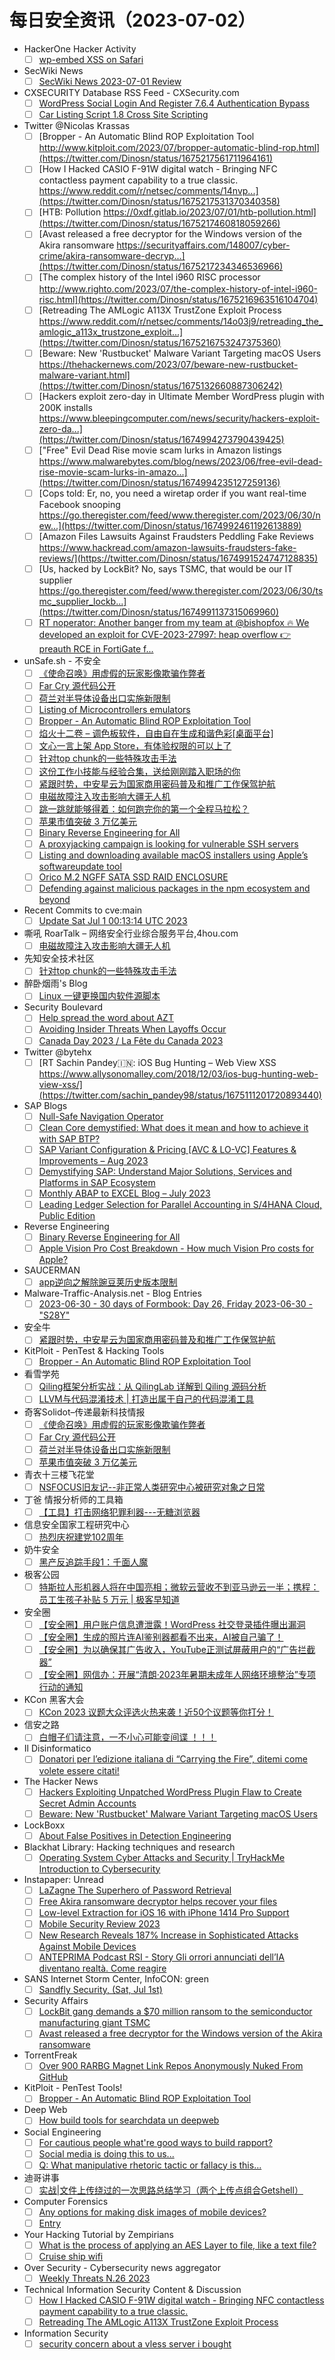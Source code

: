 # 每日安全资讯（2023-07-02）

- HackerOne Hacker Activity
  - [ ] [wp-embed XSS on Safari](https://hackerone.com/reports/1238528)
- SecWiki News
  - [ ] [SecWiki News 2023-07-01 Review](http://www.sec-wiki.com/?2023-07-01)
- CXSECURITY Database RSS Feed - CXSecurity.com
  - [ ] [WordPress Social Login And Register 7.6.4 Authentication Bypass](https://cxsecurity.com/issue/WLB-2023070002)
  - [ ] [Car Listing Script 1.8 Cross Site Scripting](https://cxsecurity.com/issue/WLB-2023070001)
- Twitter @Nicolas Krassas
  - [ ] [Bropper - An Automatic Blind ROP Exploitation Tool http://www.kitploit.com/2023/07/bropper-automatic-blind-rop.html](https://twitter.com/Dinosn/status/1675217561711964161)
  - [ ] [How I Hacked CASIO F-91W digital watch - Bringing NFC contactless payment capability to a true classic. https://www.reddit.com/r/netsec/comments/14nvp...](https://twitter.com/Dinosn/status/1675217531370340358)
  - [ ] [HTB: Pollution https://0xdf.gitlab.io/2023/07/01/htb-pollution.html](https://twitter.com/Dinosn/status/1675217460818059266)
  - [ ] [Avast released a free decryptor for the Windows version of the Akira ransomware https://securityaffairs.com/148007/cyber-crime/akira-ransomware-decryp...](https://twitter.com/Dinosn/status/1675217234346536966)
  - [ ] [The complex history of the Intel i960 RISC processor http://www.righto.com/2023/07/the-complex-history-of-intel-i960-risc.html](https://twitter.com/Dinosn/status/1675216963516104704)
  - [ ] [Retreading The AMLogic A113X TrustZone Exploit Process https://www.reddit.com/r/netsec/comments/14o03j9/retreading_the_amlogic_a113x_trustzone_exploit...](https://twitter.com/Dinosn/status/1675216753247375360)
  - [ ] [Beware: New 'Rustbucket' Malware Variant Targeting macOS Users https://thehackernews.com/2023/07/beware-new-rustbucket-malware-variant.html](https://twitter.com/Dinosn/status/1675132660887306242)
  - [ ] [Hackers exploit zero-day in Ultimate Member WordPress plugin with 200K installs https://www.bleepingcomputer.com/news/security/hackers-exploit-zero-da...](https://twitter.com/Dinosn/status/1674994273790439425)
  - [ ] ["Free" Evil Dead Rise movie scam lurks in Amazon listings https://www.malwarebytes.com/blog/news/2023/06/free-evil-dead-rise-movie-scam-lurks-in-amazo...](https://twitter.com/Dinosn/status/1674994235127259136)
  - [ ] [Cops told: Er, no, you need a wiretap order if you want real-time Facebook snooping https://go.theregister.com/feed/www.theregister.com/2023/06/30/new...](https://twitter.com/Dinosn/status/1674992461192613889)
  - [ ] [Amazon Files Lawsuits Against Fraudsters Peddling Fake Reviews https://www.hackread.com/amazon-lawsuits-fraudsters-fake-reviews/](https://twitter.com/Dinosn/status/1674991524747128835)
  - [ ] [Us, hacked by LockBit? No, says TSMC, that would be our IT supplier https://go.theregister.com/feed/www.theregister.com/2023/06/30/tsmc_supplier_lockb...](https://twitter.com/Dinosn/status/1674991137315069960)
  - [ ] [RT noperator: Another banger from my team at @bishopfox 🔥 We developed an exploit for CVE-2023-27997: heap overflow 👉 preauth RCE in FortiGate f...](https://twitter.com/noperator/status/1674959251435925504)
- unSafe.sh - 不安全
  - [ ] [《使命召唤》用虚假的玩家影像欺骗作弊者](https://buaq.net/go-170963.html)
  - [ ] [Far Cry 源代码公开](https://buaq.net/go-170964.html)
  - [ ] [荷兰对半导体设备出口实施新限制](https://buaq.net/go-170965.html)
  - [ ] [Listing of Microcontrollers emulators](https://buaq.net/go-170959.html)
  - [ ] [Bropper - An Automatic Blind ROP Exploitation Tool](https://buaq.net/go-170960.html)
  - [ ] [焰火十二卷 – 调色板软件，自由自在生成和谐色彩[桌面平台]](https://buaq.net/go-170956.html)
  - [ ] [文心一言上架 App Store，有体验权限的可以上了](https://buaq.net/go-170955.html)
  - [ ] [针对top chunk的一些特殊攻击手法](https://buaq.net/go-170952.html)
  - [ ] [这份工作小技能与经验合集，送给刚刚踏入职场的你](https://buaq.net/go-170951.html)
  - [ ] [紧跟时势，中安星云为国家商用密码普及和推广工作保驾护航](https://buaq.net/go-170950.html)
  - [ ] [电磁故障注入攻击影响大疆无人机](https://buaq.net/go-170948.html)
  - [ ] [跳一跳就能够得着：如何跑完你的第一个全程马拉松？](https://buaq.net/go-170947.html)
  - [ ] [苹果市值突破 3 万亿美元](https://buaq.net/go-170945.html)
  - [ ] [Binary Reverse Engineering for All](https://buaq.net/go-170941.html)
  - [ ] [A proxyjacking campaign is looking for vulnerable SSH servers](https://buaq.net/go-170936.html)
  - [ ] [Listing and downloading available macOS installers using Apple’s softwareupdate tool](https://buaq.net/go-170932.html)
  - [ ] [Orico M.2 NGFF SATA SSD RAID ENCLOSURE](https://buaq.net/go-170930.html)
  - [ ] [Defending against malicious packages in the npm ecosystem and beyond](https://buaq.net/go-170928.html)
- Recent Commits to cve:main
  - [ ] [Update Sat Jul  1 00:13:14 UTC 2023](https://github.com/trickest/cve/commit/b7289a51eb270afae40953ac36a323f6c1eb9d52)
- 嘶吼 RoarTalk – 网络安全行业综合服务平台,4hou.com
  - [ ] [电磁故障注入攻击影响大疆无人机](https://www.4hou.com/posts/9A3z)
- 先知安全技术社区
  - [ ] [针对top chunk的一些特殊攻击手法](https://xz.aliyun.com/t/12648)
- 醉卧烟雨's Blog
  - [ ] [Linux 一键更换国内软件源脚本](https://blog.cctv.com.im/4236)
- Security Boulevard
  - [ ] [Help spread the word about AZT](https://securityboulevard.com/2023/07/help-spread-the-word-about-azt/)
  - [ ] [Avoiding Insider Threats When Layoffs Occur](https://securityboulevard.com/2023/07/avoiding-insider-threats-when-layoffs-occur/)
  - [ ] [Canada Day 2023 / La Fête du Canada 2023](https://securityboulevard.com/2023/07/canada-day-2023-la-fete-du-canada-2023/)
- Twitter @bytehx
  - [ ] [RT Sachin Pandey🇮🇳: iOS Bug Hunting – Web View XSS https://www.allysonomalley.com/2018/12/03/ios-bug-hunting-web-view-xss/](https://twitter.com/sachin_pandey98/status/1675111201720893440)
- SAP Blogs
  - [ ] [Null-Safe Navigation Operator](https://blogs.sap.com/2023/07/01/null-safe-navigation-operator/)
  - [ ] [Clean Core demystified: What does it mean and how to achieve it with SAP BTP?](https://blogs.sap.com/2023/07/01/clean-core-demystified-what-does-it-mean-and-how-to-achieve-it-with-sap-btp/)
  - [ ] [SAP Variant Configuration & Pricing [AVC & LO-VC] Features & Improvements – Aug 2023](https://blogs.sap.com/2023/07/01/sap-variant-configuration-pricing-avc-lo-vc-features-improvements-aug-2023/)
  - [ ] [Demystifying SAP: Understand Major Solutions, Services and Platforms in SAP Ecosystem](https://blogs.sap.com/2023/07/01/demystifying-sap-understand-major-solutions-services-and-platforms-in-sap-ecosystem/)
  - [ ] [Monthly ABAP to EXCEL Blog – July 2023](https://blogs.sap.com/2023/07/01/monthly-abap-to-excel-blog-july-2023/)
  - [ ] [Leading Ledger Selection for Parallel Accounting in S/4HANA Cloud, Public Edition](https://blogs.sap.com/2023/07/01/leading-ledger-selection-for-parallel-accounting-in-s-4hana-cloud-public-edition/)
- Reverse Engineering
  - [ ] [Binary Reverse Engineering for All](https://www.reddit.com/r/ReverseEngineering/comments/14ngtcb/binary_reverse_engineering_for_all/)
  - [ ] [Apple Vision Pro Cost Breakdown - How much Vision Pro costs for Apple?](https://www.reddit.com/r/ReverseEngineering/comments/14o3l8l/apple_vision_pro_cost_breakdown_how_much_vision/)
- SAUCERMAN
  - [ ] [app逆向之解除豌豆荚历史版本限制](https://saucer-man.com/information_security/1050.html)
- Malware-Traffic-Analysis.net - Blog Entries
  - [ ] [2023-06-30 - 30 days of Formbook: Day 26, Friday 2023-06-30 - "S28Y"](https://www.malware-traffic-analysis.net/2023/06/30/index.html)
- 安全牛
  - [ ] [紧跟时势，中安星云为国家商用密码普及和推广工作保驾护航](https://www.aqniu.com/vendor/97363.html)
- KitPloit - PenTest & Hacking Tools
  - [ ] [Bropper - An Automatic Blind ROP Exploitation Tool](http://www.kitploit.com/2023/07/bropper-automatic-blind-rop.html)
- 看雪学苑
  - [ ] [Qiling框架分析实战：从 QilingLab 详解到 Qiling 源码分析](https://mp.weixin.qq.com/s?__biz=MjM5NTc2MDYxMw==&mid=2458508400&idx=1&sn=1073732f4cbbfddd59c515cd85d102d8&chksm=b18eecfa86f965ecd9d375f0ce33c59aa4b4dbc3ab3c12c125770280cb106897730900d45255&scene=58&subscene=0#rd)
  - [ ] [LLVM与代码混淆技术 | 打造出属于自己的代码混淆工具](https://mp.weixin.qq.com/s?__biz=MjM5NTc2MDYxMw==&mid=2458508400&idx=2&sn=b379b19745e1e5a76744d5a8aa63621a&chksm=b18eecfa86f965eca5544ae86733065226eed26f90e82f59c46722fca9a412f7c49fabe71275&scene=58&subscene=0#rd)
- 奇客Solidot–传递最新科技情报
  - [ ] [《使命召唤》用虚假的玩家影像欺骗作弊者](https://www.solidot.org/story?sid=75395)
  - [ ] [Far Cry 源代码公开](https://www.solidot.org/story?sid=75394)
  - [ ] [荷兰对半导体设备出口实施新限制](https://www.solidot.org/story?sid=75393)
  - [ ] [苹果市值突破 3 万亿美元](https://www.solidot.org/story?sid=75392)
- 青衣十三楼飞花堂
  - [ ] [NSFOCUS旧友记--非正常人类研究中心被研究对象之日常](https://mp.weixin.qq.com/s?__biz=MzUzMjQyMDE3Ng==&mid=2247486674&idx=1&sn=10e7012fe7b163f895025fb494b99ca8&chksm=fab2cfedcdc546fb891ea0a3eb8ddb9e3f8fd7d3abb3decfacaae4ed6c0f6504077beb4b5059&scene=58&subscene=0#rd)
- 丁爸 情报分析师的工具箱
  - [ ] [【工具】打击网络犯罪利器---无糖浏览器](https://mp.weixin.qq.com/s?__biz=MzI2MTE0NTE3Mw==&mid=2651137016&idx=1&sn=02a1bec34d4c1a99ed9512a8a2c1284b&chksm=f1af54c2c6d8ddd4d11247d1d6d8c0672f849c6928ac8a63892e686a5849e0a5b54b7b4cbf24&scene=58&subscene=0#rd)
- 信息安全国家工程研究中心
  - [ ] [热烈庆祝建党102周年](https://mp.weixin.qq.com/s?__biz=MzU5OTQ0NzY3Ng==&mid=2247494200&idx=1&sn=4612c20fbf908ca7c494ab5791f78004&chksm=feb66b2bc9c1e23d51a471f5bb5574b9e74761d72eacfdf6fe50e3ffaacb8d8f571e8c935e46&scene=58&subscene=0#rd)
- 奶牛安全
  - [ ] [黑产反追踪手段1：千面人魔](https://mp.weixin.qq.com/s?__biz=MzU4NjY0NTExNA==&mid=2247489555&idx=1&sn=2e7aaf532933493609432ab87bd13679&chksm=fdf97306ca8efa1069676a01c25c758f129e98e246be16e332feb47b09c4fcb131b50942b826&scene=58&subscene=0#rd)
- 极客公园
  - [ ] [特斯拉人形机器人将在中国亮相；微软云营收不到亚马逊云一半；携程：员工生孩子补贴 5 万元 | 极客早知道](https://mp.weixin.qq.com/s?__biz=MTMwNDMwODQ0MQ==&mid=2652997358&idx=1&sn=70b2b95d76d7c8d1690c30890308321e&chksm=7e54fb584923724e03bedf998edd4ba3846c342bac1043786cd48b5a648dc41a8cb7634c105a&scene=58&subscene=0#rd)
- 安全圈
  - [ ] [【安全圈】用户账户信息遭泄露！WordPress 社交登录插件曝出漏洞](https://mp.weixin.qq.com/s?__biz=MzIzMzE4NDU1OQ==&mid=2652038343&idx=1&sn=f0f908f052f9183d2cd720a5688663ef&chksm=f36fc887c4184191960ee25208e9ac774f30981ca3ec187af83f622376a5fe0e34ed1c893cbd&scene=58&subscene=0#rd)
  - [ ] [【安全圈】生成的照片连AI鉴别器都看不出来，AI被自己骗了！](https://mp.weixin.qq.com/s?__biz=MzIzMzE4NDU1OQ==&mid=2652038343&idx=2&sn=6d254368e4c4b7b7ee94ac58c1f26d1b&chksm=f36fc887c4184191769b11e9107b51c9acb4bc42875eddb67ff27c592f534cd71b71004f0607&scene=58&subscene=0#rd)
  - [ ] [【安全圈】为以确保其广告收入，YouTube正测试屏蔽用户的“广告拦截器”](https://mp.weixin.qq.com/s?__biz=MzIzMzE4NDU1OQ==&mid=2652038343&idx=3&sn=665332e66f1eb899387fb91a6119025d&chksm=f36fc887c4184191b08c71b59074549ff35d6377554028ae1598fbfdcb032859c82c71557701&scene=58&subscene=0#rd)
  - [ ] [【安全圈】网信办：开展“清朗·2023年暑期未成年人网络环境整治”专项行动的通知](https://mp.weixin.qq.com/s?__biz=MzIzMzE4NDU1OQ==&mid=2652038343&idx=4&sn=0fc566d4fd6ae66224cc3674c11944eb&chksm=f36fc887c41841917ab5c742bbd0b538e15c6b335ed483d0d038ab3564c0c618d24a169503f7&scene=58&subscene=0#rd)
- KCon 黑客大会
  - [ ] [KCon 2023 议题大众评选火热来袭！近50个议题等你打分！](https://mp.weixin.qq.com/s?__biz=MzIzOTAwNzc1OQ==&mid=2651136388&idx=1&sn=1b67f8d6ff1a1b0d0ae86c4cc51bb139&chksm=f2c120e4c5b6a9f2d82d4b00ed0422d187ef4643a9ecc44e2cc546c4eae5ecb417bea4965f94&scene=58&subscene=0#rd)
- 信安之路
  - [ ] [白帽子们请注意，一不小心可能变间谍 ！！！](https://mp.weixin.qq.com/s?__biz=MzI5MDQ2NjExOQ==&mid=2247498789&idx=1&sn=dcb1f0317963b8d19c413eb9ae9aa201&chksm=ec1dcc0ddb6a451b998ccecf95bdd1a3a67a2d535032291d1192659a30759b51332eaf30242a&scene=58&subscene=0#rd)
- Il Disinformatico
  - [ ] [Donatori per l’edizione italiana di “Carrying the Fire”, ditemi come volete essere citati!](http://attivissimo.blogspot.com/2023/07/donatori-per-ledizione-italiana-di.html)
- The Hacker News
  - [ ] [Hackers Exploiting Unpatched WordPress Plugin Flaw to Create Secret Admin Accounts](https://thehackernews.com/2023/07/unpatched-wordpress-plugin-flaw-could.html)
  - [ ] [Beware: New 'Rustbucket' Malware Variant Targeting macOS Users](https://thehackernews.com/2023/07/beware-new-rustbucket-malware-variant.html)
- LockBoxx
  - [ ] [About False Positives in Detection Engineering](http://lockboxx.blogspot.com/2023/06/about-false-positives-in-detection.html)
- Blackhat Library: Hacking techniques and research
  - [ ] [Operating System Cyber Attacks and Security | TryHackMe Introduction to Cybersecurity](https://www.reddit.com/r/blackhat/comments/14nwi4s/operating_system_cyber_attacks_and_security/)
- Instapaper: Unread
  - [ ] [LaZagne The Superhero of Password Retrieval](https://cyberwarzone.com/lazagne-the-superhero-of-password-retrieval/)
  - [ ] [Free Akira ransomware decryptor helps recover your files](https://www.bleepingcomputer.com/news/security/free-akira-ransomware-decryptor-helps-recover-your-files/)
  - [ ] [Low-level Extraction for iOS 16 with iPhone 1414 Pro Support](https://blog.elcomsoft.com/2023/06/low-level-extraction-for-ios-16-with-iphone-14-14-pro-support/)
  - [ ] [Mobile Security Review 2023](https://www.av-comparatives.org/mobile-security-review-2023/)
  - [ ] [New Research Reveals 187% Increase in Sophisticated Attacks Against Mobile Devices](https://cybersecuritynews.com/mobile-threat-report/)
  - [ ] [ANTEPRIMA Podcast RSI - Story Gli orrori annunciati dell’IA diventano realtà. Come reagire](https://attivissimo.blogspot.com/2023/06/podcast-rsi-story-gli-orrori-annunciati.html)
- SANS Internet Storm Center, InfoCON: green
  - [ ] [Sandfly Security, (Sat, Jul 1st)](https://isc.sans.edu/diary/rss/29998)
- Security Affairs
  - [ ] [LockBit gang demands a $70 million ransom to the semiconductor manufacturing giant TSMC](https://securityaffairs.com/148022/cyber-crime/tsmc-lockbit-ransomware.html)
  - [ ] [Avast released a free decryptor for the Windows version of the Akira ransomware](https://securityaffairs.com/148007/cyber-crime/akira-ransomware-decryptor.html)
- TorrentFreak
  - [ ] [Over 900 RARBG Magnet Link Repos Anonymously Nuked From GitHub](https://torrentfreak.com/over-900-rarbg-magnet-link-repos-anonymously-nuked-from-github-230701/)
- KitPloit - PenTest Tools!
  - [ ] [Bropper - An Automatic Blind ROP Exploitation Tool](http://www.kitploit.com/2023/07/bropper-automatic-blind-rop.html)
- Deep Web
  - [ ] [How build tools for searchdata un deepweb](https://www.reddit.com/r/deepweb/comments/14o57t8/how_build_tools_for_searchdata_un_deepweb/)
- Social Engineering
  - [ ] [For cautious people what're good ways to build rapport?](https://www.reddit.com/r/SocialEngineering/comments/14o43mt/for_cautious_people_whatre_good_ways_to_build/)
  - [ ] [Social media is doing this to us...](https://www.reddit.com/r/SocialEngineering/comments/14o8a5e/social_media_is_doing_this_to_us/)
  - [ ] [Q: What manipulative rhetoric tactic or fallacy is this...](https://www.reddit.com/r/SocialEngineering/comments/14nt4po/q_what_manipulative_rhetoric_tactic_or_fallacy_is/)
- 迪哥讲事
  - [ ] [实战|文件上传绕过的一次思路总结学习（两个上传点组合Getshell）](https://mp.weixin.qq.com/s?__biz=MzIzMTIzNTM0MA==&mid=2247490685&idx=1&sn=f318c56ce16e1dda77b0bb95fb863384&chksm=e8a6161edfd19f08f200a64f1cb02be18ba54655a8cd855a6b9ed31c2e08b3e933ae7158633e&scene=58&subscene=0#rd)
- Computer Forensics
  - [ ] [Any options for making disk images of mobile devices?](https://www.reddit.com/r/computerforensics/comments/14nhb3r/any_options_for_making_disk_images_of_mobile/)
  - [ ] [Entry](https://www.reddit.com/r/computerforensics/comments/14nm79l/entry/)
- Your Hacking Tutorial by Zempirians
  - [ ] [What is the process of applying an AES Layer to file, like a text file?](https://www.reddit.com/r/HowToHack/comments/14nz1kv/what_is_the_process_of_applying_an_aes_layer_to/)
  - [ ] [Cruise ship wifi](https://www.reddit.com/r/HowToHack/comments/14nogqe/cruise_ship_wifi/)
- Over Security - Cybersecurity news aggregator
  - [ ] [Weekly Threats N.26 2023](https://www.ts-way.com/it/weekly-threats/2023/06/30/weekly-threats-n-26-2023/)
- Technical Information Security Content & Discussion
  - [ ] [How I Hacked CASIO F-91W digital watch - Bringing NFC contactless payment capability to a true classic.](https://www.reddit.com/r/netsec/comments/14nvp2w/how_i_hacked_casio_f91w_digital_watch_bringing/)
  - [ ] [Retreading The AMLogic A113X TrustZone Exploit Process](https://www.reddit.com/r/netsec/comments/14o03j9/retreading_the_amlogic_a113x_trustzone_exploit/)
- Information Security
  - [ ] [security concern about a vless server i bought](https://www.reddit.com/r/Information_Security/comments/14o5wsz/security_concern_about_a_vless_server_i_bought/)
